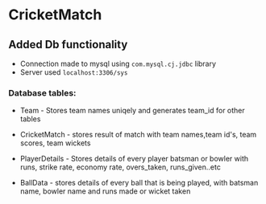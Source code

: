 # CricketMatch

## Added Db functionality
* Connection made to mysql using `com.mysql.cj.jdbc` library
* Server used `localhost:3306/sys`



### Database tables:
 * Team - Stores team names uniqely and generates team_id for other tables
 
 
 
 * CricketMatch - stores result of match with team names,team id's, team scores, team wickets
 
 
 
 * PlayerDetails - Stores details of every player batsman or bowler with runs, strike rate, economy rate, overs_taken, runs_given..etc
 
 
 
 * BallData - stores details of every ball that is being played, with batsman name, bowler name and runs made or wicket taken
 
 
 
